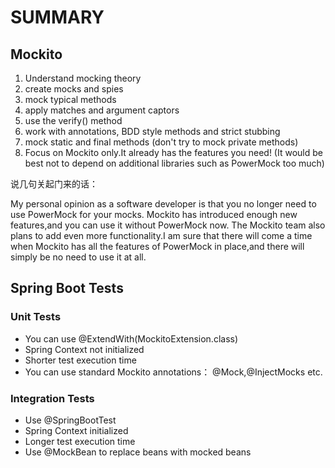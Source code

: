 # SUMMARY
## Mockito
1. Understand mocking theory
2. create mocks and spies
3. mock typical methods
4. apply matches and argument captors
5. use the verify() method
6. work with annotations, BDD style methods and strict stubbing
7. mock static and final methods (don't try to mock private methods)
8. Focus on Mockito only.It already has the features you need! (It would be best not to depend on additional libraries such as PowerMock too much)

说几句关起门来的话：

My personal opinion as a software developer is that you no longer need to use PowerMock for your mocks.
Mockito has introduced enough new features,and you can use it without PowerMock now.
The Mockito team also plans to add even more functionality.I am sure that there will come a time when
Mockito has all the features of PowerMock in place,and there will simply be no need to use it at all.

## Spring Boot Tests
### Unit Tests
- You can use @ExtendWith(MockitoExtension.class)
- Spring Context not initialized
- Shorter test execution time
- You can use standard Mockito annotations： @Mock,@InjectMocks etc.

### Integration Tests
- Use @SpringBootTest
- Spring Context initialized
- Longer test execution time
- Use @MockBean to replace beans with mocked beans